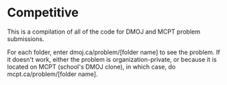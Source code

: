 # Competitive
 
This is a compilation of all of the code for DMOJ and MCPT problem submissions. 

For each folder, enter dmoj.ca/problem/[folder name] to see the problem. If it doesn't work, either the problem is organization-private, or because it is located on MCPT (school's DMOJ clone), in which case, do mcpt.ca/problem/[folder name].